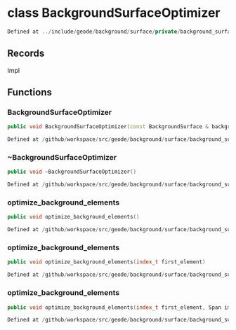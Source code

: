 # class BackgroundSurfaceOptimizer

```cpp
Defined at ../include/geode/background/surface/private/background_surface_optimizer.h#26
```

## Records

Impl



## Functions

### BackgroundSurfaceOptimizer

```cpp
public void BackgroundSurfaceOptimizer(const BackgroundSurface & background, BackgroundSurfaceModifier & modifier)
```

```cpp
Defined at /github/workspace/src/geode/background/surface/background_surface_optimizer.cpp#996
```

### ~BackgroundSurfaceOptimizer

```cpp
public void ~BackgroundSurfaceOptimizer()
```

```cpp
Defined at /github/workspace/src/geode/background/surface/background_surface_optimizer.cpp#1003
```

### optimize_background_elements

```cpp
public void optimize_background_elements()
```

```cpp
Defined at /github/workspace/src/geode/background/surface/background_surface_optimizer.cpp#1007
```

### optimize_background_elements

```cpp
public void optimize_background_elements(index_t first_element)
```

```cpp
Defined at /github/workspace/src/geode/background/surface/background_surface_optimizer.cpp#1013
```

### optimize_background_elements

```cpp
public void optimize_background_elements(index_t first_element, Span immuable_vertices)
```

```cpp
Defined at /github/workspace/src/geode/background/surface/background_surface_optimizer.cpp#1020
```



